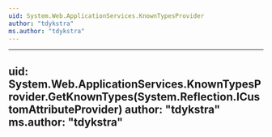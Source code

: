 ```yaml
---
uid: System.Web.ApplicationServices.KnownTypesProvider
author: "tdykstra"
ms.author: "tdykstra"
---
```


---
uid: System.Web.ApplicationServices.KnownTypesProvider.GetKnownTypes(System.Reflection.ICustomAttributeProvider)
author: "tdykstra"
ms.author: "tdykstra"
---
